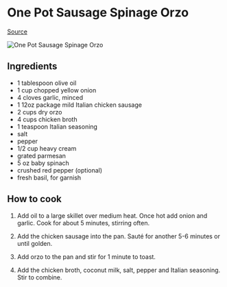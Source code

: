 # One Pot Sausage Spinage Orzo

[Source](https://www.eatingbirdfood.com/one-pan-chicken-sausage-and-orzo/)

<img alt="One Pot Sausage Spinage Orzo" href="chicken-sausage-orzo-hero.jpg" />

## Ingredients

- 1 tablespoon olive oil
- 1 cup chopped yellow onion
- 4 cloves garlic, minced
- 1 12oz package mild Italian chicken sausage
- 2 cups dry orzo
- 4 cups chicken broth
- 1 teaspoon Italian seasoning
- salt
- pepper
- 1/2 cup heavy cream
- grated parmesan
- 5 oz baby spinach
- crushed red pepper (optional)
- fresh basil, for garnish

## How to cook

1. Add oil to a large skillet over medium heat. Once hot
add onion and garlic. Cook for about 5 minutes, stirring
often.

2. Add the chicken sausage into the pan. Sauté for another
5-6 minutes or until golden.

3. Add orzo to the pan and stir for 1 minute to toast.

4. Add the chicken broth, coconut milk, salt, pepper and
Italian seasoning. Stir to combine.
